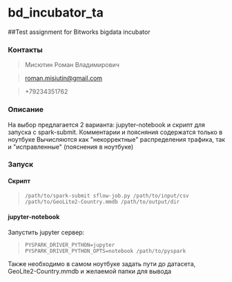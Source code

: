 # bd_incubator_ta
##Test assignment for Bitworks bigdata incubator
### Контакты
>Мисютин Роман Владимирович

>roman.misiutin@gmail.com

>+79234351762

### Описание
На выбор предлагается 2 варианта: jupyter-notebook  и скрипт для запуска с spark-submit. Комментарии и поясняния содержатся только в ноутбуке
Вычисляются как "некорректные" распределения трафика, так и "исправленные" (пояснения в ноутбуке)
### Запуск
#### Скрипт
>`/path/to/spark-submit sflow-job.py /path/to/input/csv /path/to/GeoLite2-Country.mmdb /path/to/output/dir`

#### jupyter-notebook
Запустить jupyter сервер:
>`PYSPARK_DRIVER_PYTHON=jupyter PYSPARK_DRIVER_PYTHON_OPTS=notebook /path/to/pyspark`

Также необходимо в самом ноутбуке задать пути до датасета, GeoLite2-Country.mmdb и желаемой папки для вывода

